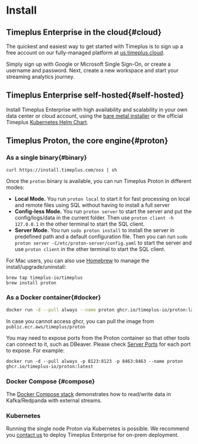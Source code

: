 # Install

## Timeplus Enterprise in the cloud{#cloud}

The quickest and easiest way to get started with Timeplus is to sign up a free account on our fully-managed platform at [us.timeplus.cloud](https://us.timeplus.cloud).

Simply sign up with Google or Microsoft Single Sign-On, or create a username and password. Next, create a new workspace and start your streaming analytics journey.

## Timeplus Enterprise self-hosted{#self-hosted}

Install Timeplus Enterprise with high availability and scalability in your own data center or cloud account, using the [bare metal installer](singlenode_install#bare-metal-install) or the official Timeplus [Kubernetes Helm Chart](cluster_install#k8s).

## Timeplus Proton, the core engine{#proton}

### As a single binary{#binary}

```shell
curl https://install.timeplus.com/oss | sh
```

Once the `proton` binary is available, you can run Timeplus Proton in different modes:

- **Local Mode.** You run `proton local` to start it for fast processing on local and remote files using SQL without having to install a full server
- **Config-less Mode.** You run `proton server` to start the server and put the config/logs/data in the current folder. Then use `proton client -h 127.0.0.1` in the other terminal to start the SQL client.
- **Server Mode.** You run `sudo proton install` to install the server in predefined path and a default configuration file. Then you can run `sudo proton server -C/etc/proton-server/config.yaml` to start the server and use `proton client` in the other terminal to start the SQL client.

For Mac users, you can also use [Homebrew](https://brew.sh/) to manage the install/upgrade/uninstall:

```shell
brew tap timeplus-io/timeplus
brew install proton
```

### As a Docker container{#docker}

```bash
docker run -d --pull always --name proton ghcr.io/timeplus-io/proton:latest
```

In case you cannot access ghcr, you can pull the image from `public.ecr.aws/timeplus/proton`

You may need to expose ports from the Proton container so that other tools can connect to it, such as DBeaver. Please check [Server Ports](proton-ports) for each port to expose. For example:

```shell
docker run -d --pull always -p 8123:8123 -p 8463:8463 --name proton ghcr.io/timeplus-io/proton:latest
```

### Docker Compose {#compose}

The [Docker Compose stack](https://github.com/timeplus-io/proton/tree/develop/examples/ecommerce) demonstrates how to read/write data in Kafka/Redpanda with external streams.

### Kubernetes

Running the single node Proton via Kubernetes is possible. We recommend you [contact us](mailto:support@timeplus.com) to deploy Timeplus Enterprise for on-prem deployment.
